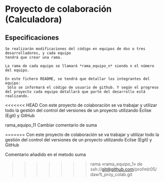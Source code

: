 # Proyecto de colaboración (Calculadora)

## Especificaciones

    Se realizarán modificaciones del código en equipos de dos o tres desarrolladores, y cada equipo
    tendrá que crear una rama.
     
    La rama de cada equipo se llamará *rama_equipo_n* siendo n el número del equipo.
    
    En este fichero README, se tendrá que detallar los integrantes del equipo:
     Sólo se informará el código de usuario de github. Y según el progreso del proyecto cada equipo detallará que parte del desarrollo está realizando.
    
<<<<<<< HEAD
    Con este proyecto de colaboración se va trabajar y utilizar todo la gestión del control del versiones de un proyecto utilizando Eclise (Egit) y GitHub      
    
   rama_equipo_11 Cambiar comentario de suma 
    
 
=======
    Con este proyecto de colaboración se va trabajar y utilizar todo la gestión del control del versiones de un proyecto utilizando Eclise (Egit) y GitHub       
     
  Comentario añadido en el metodo suma
>>>>>>> rama «rama_equipo_1» de ssh://git@github.com/profmlr05/daw1t_proy_colab.git
